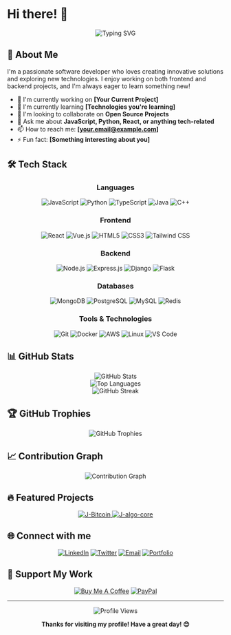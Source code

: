 # Hi there! 👋

<div align="center">
  <img src="https://readme-typing-svg.herokuapp.com?font=Fira+Code&pause=1000&color=2196F3&center=true&vCenter=true&width=435&lines=Full+Stack+Developer;Always+learning+new+things;Welcome+to+my+profile!" alt="Typing SVG" />
</div>

## 🚀 About Me

I'm a passionate software developer who loves creating innovative solutions and exploring new technologies. I enjoy working on both frontend and backend projects, and I'm always eager to learn something new!

- 🔭 I'm currently working on **[Your Current Project]**
- 🌱 I'm currently learning **[Technologies you're learning]**
- 👯 I'm looking to collaborate on **Open Source Projects**
- 💬 Ask me about **JavaScript, Python, React, or anything tech-related**
- 📫 How to reach me: **[your.email@example.com]**
- ⚡ Fun fact: **[Something interesting about you]**

## 🛠️ Tech Stack

<div align="center">

### Languages
![JavaScript](https://img.shields.io/badge/-JavaScript-F7DF1E?style=for-the-badge&logo=javascript&logoColor=black)
![Python](https://img.shields.io/badge/-Python-3776AB?style=for-the-badge&logo=python&logoColor=white)
![TypeScript](https://img.shields.io/badge/-TypeScript-3178C6?style=for-the-badge&logo=typescript&logoColor=white)
![Java](https://img.shields.io/badge/-Java-007396?style=for-the-badge&logo=java&logoColor=white)
![C++](https://img.shields.io/badge/-C++-00599C?style=for-the-badge&logo=cplusplus&logoColor=white)

### Frontend
![React](https://img.shields.io/badge/-React-61DAFB?style=for-the-badge&logo=react&logoColor=black)
![Vue.js](https://img.shields.io/badge/-Vue.js-4FC08D?style=for-the-badge&logo=vue.js&logoColor=white)
![HTML5](https://img.shields.io/badge/-HTML5-E34F26?style=for-the-badge&logo=html5&logoColor=white)
![CSS3](https://img.shields.io/badge/-CSS3-1572B6?style=for-the-badge&logo=css3&logoColor=white)
![Tailwind CSS](https://img.shields.io/badge/-Tailwind_CSS-38B2AC?style=for-the-badge&logo=tailwind-css&logoColor=white)

### Backend
![Node.js](https://img.shields.io/badge/-Node.js-339933?style=for-the-badge&logo=node.js&logoColor=white)
![Express.js](https://img.shields.io/badge/-Express.js-000000?style=for-the-badge&logo=express&logoColor=white)
![Django](https://img.shields.io/badge/-Django-092E20?style=for-the-badge&logo=django&logoColor=white)
![Flask](https://img.shields.io/badge/-Flask-000000?style=for-the-badge&logo=flask&logoColor=white)

### Databases
![MongoDB](https://img.shields.io/badge/-MongoDB-47A248?style=for-the-badge&logo=mongodb&logoColor=white)
![PostgreSQL](https://img.shields.io/badge/-PostgreSQL-336791?style=for-the-badge&logo=postgresql&logoColor=white)
![MySQL](https://img.shields.io/badge/-MySQL-4479A1?style=for-the-badge&logo=mysql&logoColor=white)
![Redis](https://img.shields.io/badge/-Redis-DC382D?style=for-the-badge&logo=redis&logoColor=white)

### Tools & Technologies
![Git](https://img.shields.io/badge/-Git-F05032?style=for-the-badge&logo=git&logoColor=white)
![Docker](https://img.shields.io/badge/-Docker-2496ED?style=for-the-badge&logo=docker&logoColor=white)
![AWS](https://img.shields.io/badge/-AWS-232F3E?style=for-the-badge&logo=amazon-aws&logoColor=white)
![Linux](https://img.shields.io/badge/-Linux-FCC624?style=for-the-badge&logo=linux&logoColor=black)
![VS Code](https://img.shields.io/badge/-VS_Code-007ACC?style=for-the-badge&logo=visual-studio-code&logoColor=white)

</div>

## 📊 GitHub Stats

<div align="center">
  <img src="https://github-readme-stats.vercel.app/api?username=yfbsei&show_icons=true&theme=tokyonight&hide_border=true&count_private=true" alt="GitHub Stats" />
</div>

<div align="center">
  <img src="https://github-readme-stats.vercel.app/api/top-langs/?username=yfbsei&layout=compact&theme=tokyonight&hide_border=true" alt="Top Languages" />
</div>

<div align="center">
  <img src="https://github-readme-streak-stats.herokuapp.com/?user=yfbsei&theme=tokyonight&hide_border=true" alt="GitHub Streak" />
</div>

## 🏆 GitHub Trophies

<div align="center">
  <img src="https://github-profile-trophy.vercel.app/?username=yfbsei&theme=tokyonight&no-frame=true&no-bg=true&margin-w=4" alt="GitHub Trophies" />
</div>

## 📈 Contribution Graph

<div align="center">
  <img src="https://github-readme-activity-graph.vercel.app/graph?username=yfbsei&theme=tokyo-night&hide_border=true" alt="Contribution Graph" />
</div>

## 🔥 Featured Projects

<div align="center">
  <a href="https://github.com/yfbsei/J-Bitcoin">
    <img src="https://github-readme-stats.vercel.app/api/pin/?username=yfbsei&repo=J-Bitcoin&theme=tokyonight&hide_border=true" alt="J-Bitcoin" />
  </a>
  <a href="https://github.com/yfbsei/J-algo-core">
    <img src="https://github-readme-stats.vercel.app/api/pin/?username=yfbsei&repo=J-algo-core&theme=tokyonight&hide_border=true" alt="J-algo-core" />
  </a>
</div>

## 🌐 Connect with me

<div align="center">
  
[![LinkedIn](https://img.shields.io/badge/-LinkedIn-0077B5?style=for-the-badge&logo=linkedin&logoColor=white)](https://linkedin.com/in/yourprofile)
[![Twitter](https://img.shields.io/badge/-Twitter-1DA1F2?style=for-the-badge&logo=twitter&logoColor=white)](https://twitter.com/yourhandle)
[![Email](https://img.shields.io/badge/-Email-D14836?style=for-the-badge&logo=gmail&logoColor=white)](mailto:your.email@example.com)
[![Portfolio](https://img.shields.io/badge/-Portfolio-000000?style=for-the-badge&logo=vercel&logoColor=white)](https://yourportfolio.com)

</div>

## 💝 Support My Work

<div align="center">
  
[![Buy Me A Coffee](https://img.shields.io/badge/-buy_me_a%C2%A0coffee-FFDD00?style=for-the-badge&logo=buy-me-a-coffee&logoColor=black)](https://www.buymeacoffee.com/yourusername)
[![PayPal](https://img.shields.io/badge/-PayPal-00457C?style=for-the-badge&logo=paypal&logoColor=white)](https://paypal.me/yourusername)

</div>

---

<div align="center">
  <img src="https://komarev.com/ghpvc/?username=yfbsei&color=blueviolet&style=for-the-badge" alt="Profile Views" />
</div>

<div align="center">
  
**Thanks for visiting my profile! Have a great day! 😊**

</div>
